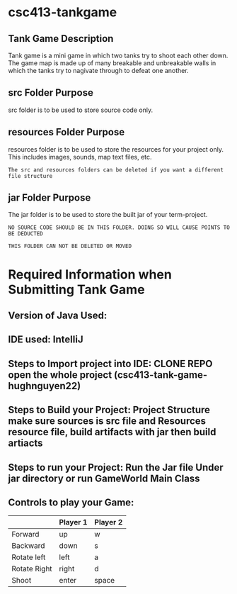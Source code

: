 # csc413-tankgame


## Tank Game Description
Tank game is a mini game in which two tanks try to shoot each other down. The game map is made up of many breakable and unbreakable walls in which the tanks try to nagivate through to defeat one another.

## src Folder Purpose 
src folder is to be used to store source code only.

## resources Folder Purpose 
resources folder is to be used to store the resources for your project only. This includes images, sounds, map text files, etc.

`The src and resources folders can be deleted if you want a different file structure`

## jar Folder Purpose 
The jar folder is to be used to store the built jar of your term-project.

`NO SOURCE CODE SHOULD BE IN THIS FOLDER. DOING SO WILL CAUSE POINTS TO BE DEDUCTED`

`THIS FOLDER CAN NOT BE DELETED OR MOVED`

# Required Information when Submitting Tank Game

## Version of Java Used:

## IDE used: IntelliJ

## Steps to Import project into IDE: CLONE REPO open the whole project (csc413-tank-game-hughnguyen22)

## Steps to Build your Project: Project Structure make sure sources is src file and Resources resource file, build artifacts with jar then  build artiacts

 
## Steps to run your Project: Run the Jar file Under jar directory or run GameWorld Main Class


## Controls to play your Game:

|               | Player 1 | Player 2  |
|---------------|----------|---------- |
|  Forward      |    up    |      w    |
|  Backward     |    down  |      s    |
|  Rotate left  |    left  |      a    |
|  Rotate Right |    right |      d    |
|  Shoot        |    enter |   space   |

<!-- you may add more controls if you need to. -->
